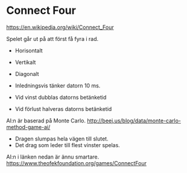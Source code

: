 # Connect Four

https://en.wikipedia.org/wiki/Connect_Four

Spelet går ut på att först få fyra i rad.

* Horisontalt 
* Vertikalt  
* Diagonalt

* Inledningsvis tänker datorn 10 ms.
* Vid vinst dubblas datorns betänketid
* Vid förlust halveras datorns betänketid

AI:n är baserad på Monte Carlo. http://beej.us/blog/data/monte-carlo-method-game-ai/

* Dragen slumpas hela vägen till slutet.
* Det drag som leder till flest vinster spelas.

AI:n i länken nedan är ännu smartare.
https://www.theofekfoundation.org/games/ConnectFour